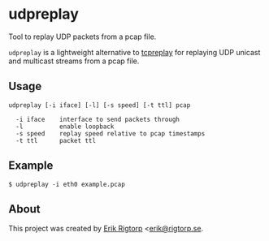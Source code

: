 # udpreplay

Tool to replay UDP packets from a pcap file.

`udpreplay` is a lightweight alternative to
[tcpreplay](http://tcpreplay.appneta.com/) for replaying UDP unicast
and multicast streams from a pcap file.

## Usage

```
udpreplay [-i iface] [-l] [-s speed] [-t ttl] pcap

  -i iface    interface to send packets through
  -l          enable loopback
  -s speed    replay speed relative to pcap timestamps
  -t ttl      packet ttl
```

## Example

```
$ udpreplay -i eth0 example.pcap
```

## About

This project was created by [Erik Rigtorp](http://rigtorp.se)
<[erik@rigtorp.se](mailto:erik@rigtorp.se).
